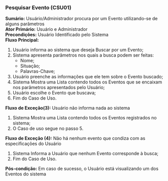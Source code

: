 ### Pesquisar Evento (CSU01) ###
**Sumário:** Usuário/Administrador procura por um Evento utilizando-se de alguns parâmetros   
**Ator Primário:** Usuário e Administrador  
**Precondições:** Usuário Identificado pelo Sistema  
**Fluxo Principal:**  
  1. Usuário informa ao sistema que deseja Buscar por um Evento;  
  2. Sistema apresenta parâmetros nos quais a busca podem ser feitas:  
     * Nome;  
     * Situação;  
     * Palavras-Chave;
  3. Usuário preenche as informações que ele tem sobre o Evento buscado;  
  4. Sistema Mostra uma Lista contendo todos os Eventos que se encaixam nos parâmetros apresentados pelo Usuário;  
  5. Usuário escolhe o Evento que buscava;  
  6. Fim do Caso de Uso.  

**Fluxo de Exceção(3):** Usuário não informa nada ao sistema  
  1. Sistema Mostra uma Lista contendo todos os Eventos registrados no sistema;  
  2. O Caso de uso segue no passo 5.  

**Fluxo de Exceção (4):** Não há nenhum evento que condiza com as especificações do Usuário  
  1. Sistema Informa a Usuário que nenhum Evento corresponde à busca;  
  2. Fim do Caso de Uso.  

**Pós-condição:** Em caso de sucesso, o Usuário está visualizando um dos Eventos do sistema   
